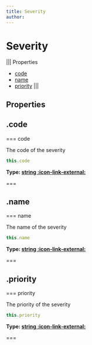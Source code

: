 ```yaml
---
title: Severity
author:
---
```


# Severity

||| Properties
- [code](#code)
- [name](#name)
- [priority](#priority)
|||
## Properties
## .code

=== code

The code of the severity


```javascript
this.code
```
**Type: [string :icon-link-external:](https://developer.mozilla.org/en-US/docs/Web/JavaScript/Reference/Global_Objects/String)**

===

## .name

=== name

The name of the severity


```javascript
this.name
```
**Type: [string :icon-link-external:](https://developer.mozilla.org/en-US/docs/Web/JavaScript/Reference/Global_Objects/String)**

===

## .priority

=== priority

The priority of the severity


```javascript
this.priority
```
**Type: [string :icon-link-external:](https://developer.mozilla.org/en-US/docs/Web/JavaScript/Reference/Global_Objects/String)**

===

